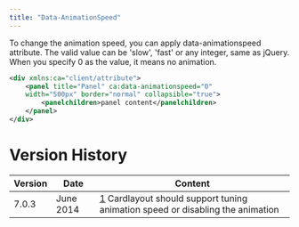 ```yaml
---
title: "Data-AnimationSpeed"
---
```


To change the animation speed, you can apply data-animationspeed
attribute. The valid value can be 'slow', 'fast' or any integer, same as
jQuery. When you specify 0 as the value, it means no animation.

```xml
<div xmlns:ca="client/attribute">
    <panel title="Panel" ca:data-animationspeed="0" 
    width="500px" border="normal" collapsible="true">
        <panelchildren>panel content</panelchildren>
    </panel>
</div>
```

# Version History

| Version | Date      | Content                                                                                                                  |
|---------|-----------|--------------------------------------------------------------------------------------------------------------------------|
| 7.0.3   | June 2014 | [1](http://tracker.zkoss.org/browse/ZK-2332) Cardlayout should support tuning animation speed or disabling the animation |

